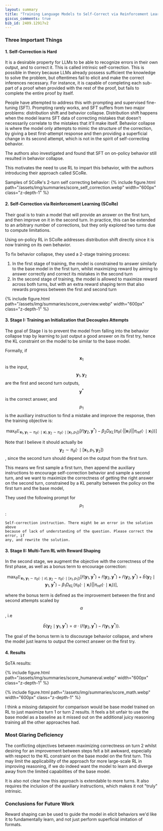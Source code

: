 ```yaml
---
layout: summary
title: "Training Language Models to Self-Correct via Reinforcement Learning"
giscus_comments: true
bib_id: 2409.12917v2
---
```


### Three Important Things

#### 1. Self-Correction is Hard

It is a desirable property for LLMs to be able to recognize errors in their own
output, and to correct it. This is called intrinsic self-correction. This is possible in theory
because LLMs already possess sufficient the knowledge to solve the problem, but
oftentimes fail to elicit and make the correct inferences necessary. For instance, it is
capable of completing each sub-part of a proof when provided with the rest of the proof, but fails to
complete the entire proof by itself.

People have attempted to address this with prompting and supervised fine-tuning (SFT).
Prompting rarely works, and SFT suffers from two major problems: distribution shift
and behavior collapse. Distribution shift happens when the model learns SFT
data of correcting mistakes that doesn't necessarily correlate to the mistakes
that it'll make itself. Behavior collapse is where the model only attempts to
mimic the structure of the correction, by giving a best first-attempt response
and then providing a superficial change in its second attempt, which is not in the
spirit of self-correcting behavior.

The authors also investigated and found that SFT on on-policy behavior still
resulted in behavior collapse.

This motivates the need to use RL to impart this behavior, with the authors introducing their approach
called SCoRe.

Samples of SCoRe's 2-turn self correcting behavior:
{% include figure.html
    path="/assets/img/summaries/score_self_correction.webp"
    width="600px"
    class="z-depth-1"
%}

#### 2. Self-Correction via Reinforcement Learning (SCoRe)

Their goal is to train a model that will provide an answer on the first turn, and then improve on it in the second turn.
In practice, this can be extended to an arbitrary number of corrections, but they only explored two turns due to
compute limitations.

Using on-policy RL in SCoRe addresses distribution shift directly since it is now training on its own behavior.

To fix behavior collapse, they used a 2-stage training process:

1. In the first stage of training, the model is constrained to answer similarly to the base
   model in the first turn, whilst maximizing reward by aiming to answer correctly and correct its mistakes in the second turn
2. In the second stage of training, the model is allowed to maximize reward across both turns, but with an extra reward shaping term that also rewards progress between the first and second turn

{% include figure.html
    path="/assets/img/summaries/score_overview.webp"
    width="600px"
    class="z-depth-1"
%}

#### 3. Stage I: Training an Initialization that Decouples Attempts

The goal of Stage I is to prevent the model from falling into the behavior
collapse trap by learning to just output a good answer on its first try, hence
the KL constraint on the model to be similar to the base model.

Formally, if $$\boldsymbol{x}_1$$ is the input, $$\boldsymbol{y}_1, \boldsymbol{y}_2$$ are the first and second turn outputs, $$\boldsymbol{y}^*$$ is the correct answer, and $$p_1$$ is the auxiliary instruction to find a mistake and improve the response, then the training objective is:

$$\max _\theta \mathbb{E}_{\boldsymbol{x}_1, \boldsymbol{y}_1 \sim \pi_\theta(\cdot \mid \boldsymbol{x}), \boldsymbol{y}_2 \sim \pi_\theta\left(\cdot \mid\left[\boldsymbol{x}_1, p_1\right]\right)}\left[\hat{r}\left(\boldsymbol{y}_2, \boldsymbol{y}^*\right)-\beta_2 D_{K L}\left(\pi_\theta\left(\cdot| | \boldsymbol{x}_1\right)| | \pi_{\mathrm{ref}}\left(\cdot \mid \boldsymbol{x}_1\right)\right)\right]$$

Note that I believe it should actually be $$\boldsymbol{y}_2 \sim \pi_\theta\left(\cdot \mid\left[\boldsymbol{x}_1, p_1, \boldsymbol{y}_2\right]\right)$$, since the second turn should depend on the output from the first turn.

This means we first sample a first turn, then append the auxiliary instructions
to encourage self-correction behavior and sample a second turn, and we want to
maximize the correctness of getting the right answer on the second turn,
constrained by a KL penalty between the policy on the first turn and the base
model,

They used the following prompt for $$p_1$$:

```
Self-correction instruction. There might be an error in the solution above
because of lack of understanding of the question. Please correct the error, if
any, and rewrite the solution.
```

#### 3. Stage II: Multi-Turn RL with Reward Shaping

In the second stage, we augment the objective with the correctness of the first phase, as well as a bonus term to encourage correction:

$$
\max _\theta \mathbb{E}_{\boldsymbol{x}_1, \boldsymbol{y}_1 \sim \pi_\theta(\cdot \mid x), \boldsymbol{y}_2 \sim \pi_\theta\left(\cdot \mid\left[x_1, p_1\right]\right)}\left[
    \hat{r}\left(\boldsymbol{y}_1, \boldsymbol{y}^*\right)
    + \hat{r}\left(\boldsymbol{y}_2, \boldsymbol{y}^*\right)
    + \hat{r}\left(\boldsymbol{y}_2, \boldsymbol{y}^*\right)
    + \hat{b}\left(\boldsymbol{y}_2 \mid \boldsymbol{y}_1, \boldsymbol{y}^*\right)
    -\beta_1 D_{K L}\left(\pi_\theta\left(\cdot \mid \boldsymbol{x}_i\right)| | \pi_{\mathrm{ref}}\left(\cdot \mid \boldsymbol{x}_i\right)\right)\right],
$$

where the bonus term is defined as the improvement between the first and second attempts scaled by $$\alpha$$, i.e

$$
\hat{b}\left(\boldsymbol{y}_2 \mid \boldsymbol{y}_1, \boldsymbol{y}^*\right) =
\alpha \cdot\left(\hat{r}\left(\boldsymbol{y}_2, \boldsymbol{y}^*\right)-\widehat{r}\left(\boldsymbol{y}_1, \boldsymbol{y}^*\right)\right).
$$

The goal of the bonus term is to discourage behavior collapse, and where the model just learns to output
the correct answer on the first try.

#### 4. Results

SoTA results:

{% include figure.html
    path="/assets/img/summaries/score_humaneval.webp"
    width="600px"
    class="z-depth-1"
%}

{% include figure.html
    path="/assets/img/summaries/score_math.webp"
    width="600px"
    class="z-depth-1"
%}

I think a missing datapoint for comparison would be base model trained on RL to
just maximize turn 1 or turn 2 results. It feels a bit unfair to use the base
model as a baseline as it missed out on the additional juicy reasoning training
all the other approaches had.

### Most Glaring Deficiency

The conflicting objectives between maximizing correctness on turn 2 whilst
desiring for an improvement between steps felt a bit awkward, especially with
respect to the KL constraint on the base model on the first turn. This may limit
the applicability of the approach for more large-scale RL in improving
reasoning, if we do indeed want the model to learn and diverge away from the
limited capabilities of the base model.

It is also not clear how this approach is extendable to more turns. It also
requires the inclusion of the auxiliary instructions, which makes it not "truly"
intrinsic.

### Conclusions for Future Work

Reward shaping can be used to guide the model in elicit behaviors we'd like it
to fundamentally learn, and not just perform superficial imitation of formats.
